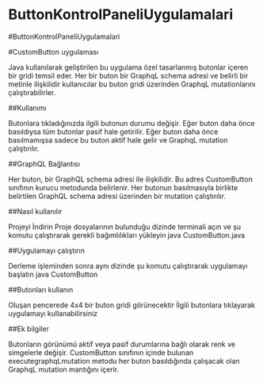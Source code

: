 # ButtonKontrolPaneliUygulamalari
#ButtonKontrolPaneliUygulamalari

#CustomButton uygulaması

Java kullanılarak geliştirilen bu uygulama özel tasarlanmış butonlar içeren bir gridi temsil eder. Her bir buton bir GraphqL schema adresi ve belirli bir metinle ilişkilidir kullanıcılar bu buton gridi üzerinden GraphqL mutationlarını çalıştırabilirler.

##Kullanımı

Butonlara tıkladığınızda ilgili butonun durumu değişir.
Eğer buton daha önce basıldıysa tüm butonlar pasif hale getirilir.
Eğer buton daha önce basılmamışsa sadece bu buton aktif hale gelir ve GraphqL mutation çalıştırılır.

##GraphQL Bağlantısı

Her buton, bir GraphQL schema adresi ile ilişkilidir. Bu adres CustomButton sınıfının kurucu metodunda belirlenir.
Her butonun basılmasıyla birlikte belirtilen GraphQL schema adresi üzerinden bir mutation çalıştırılır.

##Nasıl kullanılır

Projeyi İndirin
Proje dosyalarının bulunduğu dizinde terminali açın ve şu komutu çalıştırarak gerekli bağımlılıkları yükleyin
java CustomButton.java

##Uygulamayı çalıştırın

Derleme işleminden sonra aynı dizinde şu komutu çalıştırarak uygulamayı başlatın
java CustomButton

##Butonları kullanın

Oluşan pencerede 4x4 bir buton gridi görünecektir
İlgili butonlara tıklayarak uygulamayı kullanabilirsiniz

##Ek bilgiler

Butonların görünümü aktif veya pasif durumlarına bağlı olarak renk ve simgelerle değişir.
CustomButton sınıfının içinde bulunan executegraphqLmutation metodu her buton basıldığında çalışacak olan GraphqL mutation mantığını içerir.
